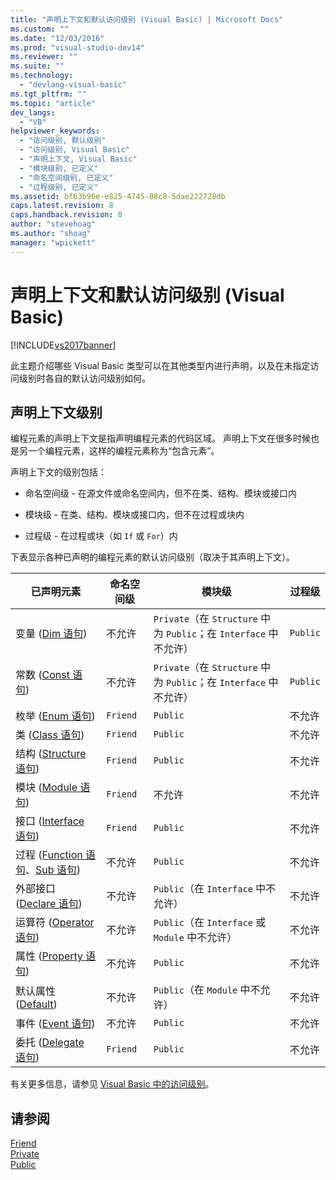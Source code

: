```yaml
---
title: "声明上下文和默认访问级别 (Visual Basic) | Microsoft Docs"
ms.custom: ""
ms.date: "12/03/2016"
ms.prod: "visual-studio-dev14"
ms.reviewer: ""
ms.suite: ""
ms.technology: 
  - "devlang-visual-basic"
ms.tgt_pltfrm: ""
ms.topic: "article"
dev_langs: 
  - "VB"
helpviewer_keywords: 
  - "访问级别, 默认级别"
  - "访问级别, Visual Basic"
  - "声明上下文, Visual Basic"
  - "模块级别, 已定义"
  - "命名空间级别, 已定义"
  - "过程级别, 已定义"
ms.assetid: bf63b96e-e825-4745-88c8-5dae222728db
caps.latest.revision: 8
caps.handback.revision: 8
author: "stevehoag"
ms.author: "shoag"
manager: "wpickett"
---
```

# 声明上下文和默认访问级别 (Visual Basic)
[!INCLUDE[vs2017banner](../../../csharp/includes/vs2017banner.md)]

此主题介绍哪些 Visual Basic 类型可以在其他类型内进行声明，以及在未指定访问级别时各自的默认访问级别如何。  
  
## 声明上下文级别  
 编程元素的声明上下文是指声明编程元素的代码区域。  声明上下文在很多时候也是另一个编程元素，这样的编程元素称为“包含元素”。  
  
 声明上下文的级别包括：  
  
-   命名空间级 \- 在源文件或命名空间内，但不在类、结构、模块或接口内  
  
-   模块级 \- 在类、结构、模块或接口内，但不在过程或块内  
  
-   过程级 \- 在过程或块（如 `If` 或 `For`）内  
  
 下表显示各种已声明的编程元素的默认访问级别（取决于其声明上下文）。  
  
|已声明元素|命名空间级|模块级|过程级|  
|-----------|-----------|---------|---------|  
|变量 \([Dim 语句](../../../visual-basic/language-reference/statements/dim-statement.md)\)|不允许|`Private`（在 `Structure` 中为 `Public`；在 `Interface` 中不允许）|`Public`|  
|常数 \([Const 语句](../../../visual-basic/language-reference/statements/const-statement.md)\)|不允许|`Private`（在 `Structure` 中为 `Public`；在 `Interface` 中不允许）|`Public`|  
|枚举 \([Enum 语句](../../../visual-basic/language-reference/statements/enum-statement.md)\)|`Friend`|`Public`|不允许|  
|类 \([Class 语句](../../../visual-basic/language-reference/statements/class-statement.md)\)|`Friend`|`Public`|不允许|  
|结构 \([Structure 语句](../../../visual-basic/language-reference/statements/structure-statement.md)\)|`Friend`|`Public`|不允许|  
|模块 \([Module 语句](../../../visual-basic/language-reference/statements/module-statement.md)\)|`Friend`|不允许|不允许|  
|接口 \([Interface 语句](../../../visual-basic/language-reference/statements/interface-statement.md)\)|`Friend`|`Public`|不允许|  
|过程 \([Function 语句](../../../visual-basic/language-reference/statements/function-statement.md)、[Sub 语句](../../../visual-basic/language-reference/statements/sub-statement.md)\)|不允许|`Public`|不允许|  
|外部接口 \([Declare 语句](../../../visual-basic/language-reference/statements/declare-statement.md)\)|不允许|`Public`（在 `Interface` 中不允许）|不允许|  
|运算符 \([Operator 语句](../../../visual-basic/language-reference/statements/operator-statement.md)\)|不允许|`Public`（在 `Interface` 或 `Module` 中不允许）|不允许|  
|属性 \([Property 语句](../../../visual-basic/language-reference/statements/property-statement.md)\)|不允许|`Public`|不允许|  
|默认属性 \([Default](../../../visual-basic/language-reference/modifiers/default.md)\)|不允许|`Public`（在 `Module` 中不允许）|不允许|  
|事件 \([Event 语句](../../../visual-basic/language-reference/statements/event-statement.md)\)|不允许|`Public`|不允许|  
|委托 \([Delegate 语句](../../../visual-basic/language-reference/statements/delegate-statement.md)\)|`Friend`|`Public`|不允许|  
  
 有关更多信息，请参见 [Visual Basic 中的访问级别](../../../visual-basic/programming-guide/language-features/declared-elements/access-levels.md)。  
  
## 请参阅  
 [Friend](../../../visual-basic/language-reference/modifiers/friend.md)   
 [Private](../../../visual-basic/language-reference/modifiers/private.md)   
 [Public](../../../visual-basic/language-reference/modifiers/public.md)